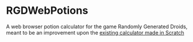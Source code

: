 # RGDWebPotions
A web browser potion calculator for the game Randomly Generated Droids, meant to be an improvement upon the <a href="https://scratch.mit.edu/projects/716239989">existing calculator made in Scratch</a> 
